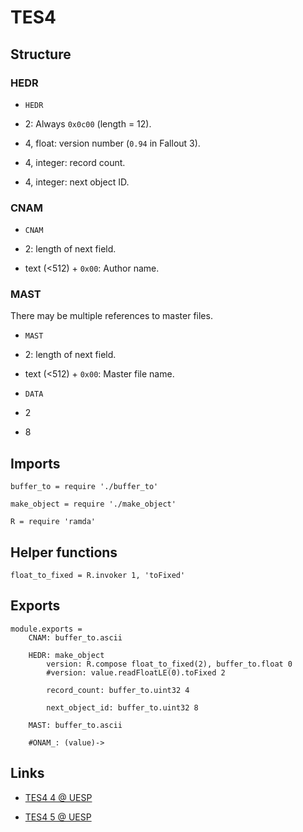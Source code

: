 # TES4

## Structure

### HEDR

- `HEDR`

- 2: Always `0x0c00` (length = 12).

- 4, float: version number (`0.94` in Fallout 3).

- 4, integer: record count.

- 4, integer: next object ID.


### CNAM

- `CNAM`

- 2: length of next field.

- text (<512) + `0x00`: Author name.


### MAST

There may be multiple references to master files.

- `MAST`

- 2: length of next field.

- text (<512) + `0x00`: Master file name.

- `DATA`

- 2

- 8


## Imports

	buffer_to = require './buffer_to'

	make_object = require './make_object'

	R = require 'ramda'


## Helper functions

	float_to_fixed = R.invoker 1, 'toFixed'


## Exports

	module.exports =
		CNAM: buffer_to.ascii

		HEDR: make_object
			version: R.compose float_to_fixed(2), buffer_to.float 0
			#version: value.readFloatLE(0).toFixed 2

			record_count: buffer_to.uint32 4

			next_object_id: buffer_to.uint32 8

		MAST: buffer_to.ascii

		#ONAM_: (value)->


## Links

- [TES4 4 @ UESP](http://www.uesp.net/wiki/Tes4Mod:Mod_File_Format/TES4)

- [TES4 5 @ UESP](http://www.uesp.net/wiki/Tes5Mod:Mod_File_Format/TES4)
